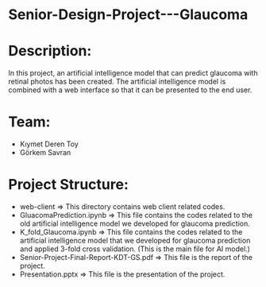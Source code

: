 # Senior-Design-Project---Glaucoma
# Description: 
In this project, an artificial intelligence model that can predict glaucoma with retinal photos has been created.
The artificial intelligence model is combined with a web interface so that it can be presented to the end user.

# Team: 
- Kıymet Deren Toy 
- Görkem Savran

# Project Structure: 
- web-client => This directory contains web client related codes.
- GluacomaPrediction.ipynb => This file contains the codes related to the old artificial intelligence model we developed for glaucoma prediction.
- K_fold_Glaucoma.ipynb => This file contains the codes related to the artificial intelligence model that we developed for glaucoma prediction and applied 3-fold cross validation. (This is the main file for AI model.)
- Senior-Project-Final-Report-KDT-GS.pdf => This file is the report of the project.
- Presentation.pptx => This file is the presentation of the project.
